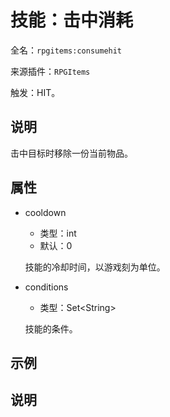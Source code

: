 # 技能：击中消耗

<!-- 本文件是通过游戏内 `/rpgitem gen-wiki` 命令生成的。 -->
<!-- 请只在对应的 "beginCustomXXXX" 与 "endCustomXXXX" 间编辑。  -->
<!-- 如果您想修改技能或其属性的描述， -->
<!-- 请修改 "resources/lang/zh_CN.yml" 中对应的项。 -->

全名：`rpgitems:consumehit`

来源插件：`RPGItems`

触发：HIT。

<!-- beginCustomHeader -->
<!-- endCustomHeader -->

## 说明

击中目标时移除一份当前物品。
<!-- beginCustomDescription -->
<!-- endCustomDescription -->

## 属性

* cooldown

  * 类型：int
  * 默认：0

  技能的冷却时间，以游戏刻为单位。

* conditions

  * 类型：Set&lt;String&gt;

  技能的条件。

<!-- beginCustomProperties -->
<!-- endCustomProperties -->

## 示例

<!-- beginCustomExample -->
<!-- endCustomExample -->

## 说明

<!-- beginCustomNote -->
<!-- endCustomNote -->